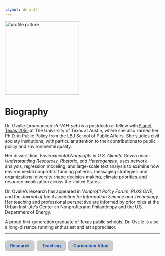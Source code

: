 ```yaml
---
layout: default
---
```


<img class="profile-float" src="{{ '/assets/images/gitprofile.jpg' | relative_url }}" alt="profile picture" width="240" height="240">

# Biography
Dr. Ovalle (_pronounced oh-VAH-yeh_) is a postdoctoral fellow with [Planet Texas 2050](https://planettexas2050.utexas.edu/) at The University of Texas at Austin, where she also earned her Ph.D. in Public Policy from the LBJ School of Public Affairs. She studies civil society institutions, with particular attention to their contributions to public policy and environmental quality.

Her dissertation, *Environmental Nonprofits in U.S. Climate Governance: Understanding Resources, Rhetoric, and Heterogeneity*, uses network analysis, regression modeling, and large-scale text analysis to examine how environmental nonprofits’ funding patterns, messaging strategies, and organizational diversity shape decision-making, climate priorities, and resource mobilization across the United States.

Dr. Ovalle’s research has appeared in *Nonprofit Policy Forum*, *PLOS ONE*, and the *Journal of the Association for Information Science and Technology*. Her teaching and professional perspective are informed by prior roles at the Urban Institute’s Center on Nonprofits and Philanthropy and the U.S. Department of Energy.

A proud first-generation graduate of Texas public schools, Dr. Ovalle is also a long-distance running enthusiast and art appreciator.

---
<!-- Navigation block -->
<nav style="margin-top: 1.5em; display: flex; flex-wrap: wrap; gap: 0.5em;">
  <a href="{{ '/research/' | relative_url }}" class="joyce-nav">Research</a>
  <a href="{{ '/teaching/' | relative_url }}" class="joyce-nav">Teaching</a>
  <a href="{{ '/cv/' | relative_url }}" class="joyce-nav">Curriculum Vitae</a>
</nav>

<style>
.joyce-nav {
  display: inline-block;
  padding: 0.55em 1.1em;
  border-radius: 8px;
  text-decoration: none;
  background: #caccce;
  font-weight: 600;
  border: 1px solid rgba(0,0,0,0.05);

  /* force text color */
  color: #0645AD !important;
}
.joyce-nav:hover {
  background: #caccce;
  color: #0645AD !important; /* keep same color on hover */
}
</style>








